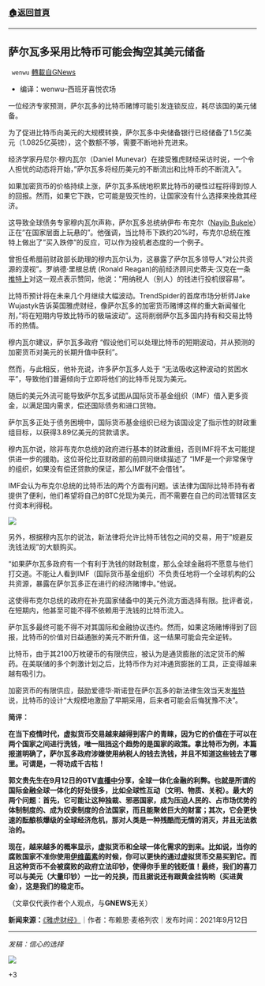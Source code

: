 ###  [:house:返回首頁](https://github.com/ourhimalayas/txt)
---


## 萨尔瓦多采用比特币可能会掏空其美元储备
` wenwu` [轉載自GNews](https://gnews.org/zh-hans/1538839/)

- 编译：wenwu–西班牙喜悦农场


一位经济专家预测，萨尔瓦多的比特币赌博可能引发连锁反应，耗尽该国的美元储备。

为了促进比特币向美元的大规模转换，萨尔瓦多中央储备银行已经储备了1.5亿美元（1.0825亿英镑），这个数额不够，需要不断地补充进来。

经济学家丹尼尔·穆内瓦尔（Daniel Munevar）在接受雅虎财经采访时说，一个令人担忧的动态将开始，”萨尔瓦多将经历美元的不断流出和比特币的不断流入”。

如果加密货币的价格持续上涨，萨尔瓦多系统地积累比特币的硬性过程将得到惊人的回报。然而，如果它下跌，它可能是毁灭性的，让国家没有什么选择来挽救其经济。

这导致全球债务专家穆内瓦尔声称，萨尔瓦多总统纳伊布·布克尔（[Nayib Bukele](https://twitter.com/nayibbukele/status/1435260422110732300?s=20)）正在”在国家层面上玩悬的”。他强调，当比特币下跌约20%时，布克尔总统在推特上做出了”买入跌停”的反应，可以作为投机者态度的一个例子。

曾担任希腊前财政部长助理的穆内瓦尔认为，这暴露了萨尔瓦多领导人“对公共资源的漠视”。罗纳德·里根总统 (Ronald Reagan)的前经济顾问史蒂夫·汉克在一条[推特上](https://twitter.com/steve_hanke/status/1435047666333933571?s=20)对这一观点表示赞同，他说：”用纳税人（别人）的钱进行投机很容易”。

比特币预计将在未来几个月继续大幅波动。TrendSpider的首席市场分析师Jake Wujastyk告诉英国雅虎财经，像萨尔瓦多的加密货币赌博这样的重大新闻催化剂，”将在短期内导致比特币的极端波动”。这将削弱萨尔瓦多国内持有和交易比特币的热情。

穆内瓦尔建议，萨尔瓦多政府 “假设他们可以处理比特币的短期波动，并从预测的加密货币对美元的长期升值中获利”。

然而，与此相反，他补充说，许多萨尔瓦多人处于 “无法吸收这种波动的贫困水平”，导致他们普遍倾向于立即将他们的比特币兑现为美元。

随后的美元外流可能导致萨尔瓦多试图从国际货币基金组织（IMF）借入更多资金，以满足国内需求，偿还国际债务和进口货物。

萨尔瓦多正处于债务困境中，国际货币基金组织已经为该国设定了指示性的财政重组目标，以获得3.89亿美元的贷款请求。

穆内瓦尔说，除非布克尔总统的政府进行基本的财政重组，否则IMF将不太可能提供进一步的援助。这位哥伦比亚财政部的前顾问继续描述了 “IMF是一个非常保守的组织，如果没有偿还贷款的保证，那么IMF就不会借钱”。

IMF会认为布克尔总统的比特币法的两个方面有问题。该法律为国际比特币持有者提供了便利，他们希望将自己的BTC兑现为美元，而不需要在自己的司法管辖区支付资本利得税。

![](https://assets.gnews.org/wp-content/uploads/2021/09/unknown-34.png)

另外，根据穆内瓦尔的说法，新法律将允许比特币钱包之间的交易，用于”规避反洗钱法规”的大额购买。

“如果萨尔瓦多政府有一个有利于洗钱的财政制度，那么全球金融将不愿意与他们打交道。不能让人看到IMF（国际货币基金组织）不负责任地将一个全球机构的公共资源，暴露在萨尔瓦多正在进行的经济赌博中。”他说。

这使得布克尔总统的政府在补充国家储备中的美元外流方面选择有限。批评者说，在短期内，他甚至可能不得不依赖用于洗钱的比特币流入。

萨尔瓦多最终可能不得不对其国际和金融协议违约。然而，如果这场赌博得到了回报，比特币的价值对日益通胀的美元不断升值，这一结果可能会完全逆转。

比特币，由于其2100万枚硬币的有限供应，被认为是通货膨胀的法定货币的解药。在美联储的多个刺激计划之后，比特币作为对冲通货膨胀的工具，正变得越来越有吸引力。

加密货币的有限供应，鼓励爱德华·斯诺登在萨尔瓦多的新法律生效当天发[推特](https://twitter.com/snowden/status/1435320690404700168)说，比特币的设计“大规模地激励了早期采用，后来者可能会后悔犹豫不决”。

**简评：**

**在当下疫情时代，虚拟货币交易越来越得到客户的青睐，因为它的价值在于可以在两个国家之间进行洗钱，唯一阻挡这个趋势的是国家的政策。拿比特币为例，本篇报道明确了，萨尔瓦多政府涉嫌使用纳税人的钱去洗钱，并且不知道这些钱去了哪里。可谓是，一将功成千古枯！**

**郭文贵先生在9月12日的GTV[直播中](https://twitter.com/mc64122225/status/1437615748696870912?s=20)分享，全球一体化金融的利弊。也就是所谓的国际金融全球一体化的好处很多，比如全球性互动（文明、物质、关税）。最大的两个问题：首先，它可能让这种独裁、邪恶国家，成为压迫人民的、占市场优势的体制制度的、成为奴隶制度的合法国家，而且能聚敛巨大的财富；其次，它会更快速的酝酿核爆级的全球经济危机，那对人类是一种残酷而无情的消灭，并且无法救治的。**

**现在，越来越多的概率显示，虚拟货币和全球一体化需求的到来。比如说，当你的腐败国家不准你使用[伊维菌素](https://twitter.com/JohnDoe1284495/status/1437493011940663296?s=20)的时候，你可以更快的通过虚拟货币交易买到它。而且这种货币不会被腐败的政府立法印钞，使得你手里的钱贬值！最终，我们的喜刀可以与美元（大量印钞）一比一的兑换，而且据说还有跟黄金挂钩哟（买进黄金），这是我们的稳定币。**

（文章仅代表作者个人观点，与**GNEWS**无关）

**新闻来源：**[《雅虎财经》](https://finance.yahoo.com/news/bitcoin-could-lead-to-el-salvadors-us-dollar-reserves-emptying-050021375.html)｜作者：布赖恩·麦格列农｜发布时间：2021年9月12日

* * *

*发稿：信心的选择*

![](https://assets.gnews.org/wp-content/uploads/2021/08/GNEWS_CH.-2.jpeg)

+3
